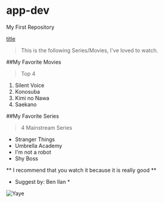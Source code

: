 # app-dev
My First Repository

[title](https://github.com/splookey/app-dev/blob/readme-edits/README.md)

> This is the following Series/Movies, I've loved to watch.

##My Favorite Movies
>Top 4
1. Silent Voice 
2. Konosuba
3. Kimi no Nawa
4. Saekano

##My Favorite Series
> 4 Mainstream Series
- Stranger Things
- Umbrella Academy
- I'm not a robot
- Shy Boss

** I recommend that you watch it because it is really good **
* Suggest by: Ben Ilan *

![ Yaye ](https://i.pinimg.com/originals/cb/37/db/cb37db46255b7995387cf88a284b6561.jpg)
